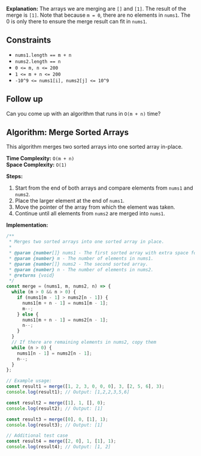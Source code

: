 **Explanation:** The arrays we are merging are `[]` and `[1]`. The result of the merge is `[1]`. Note that because `m = 0`, there are no elements in `nums1`. The 0 is only there to ensure the merge result can fit in `nums1`.

## Constraints

- `nums1.length == m + n`
- `nums2.length == n`
- `0 <= m, n <= 200`
- `1 <= m + n <= 200`
- `-10^9 <= nums1[i], nums2[j] <= 10^9`

## Follow up

Can you come up with an algorithm that runs in `O(m + n)` time?

## Algorithm: Merge Sorted Arrays

This algorithm merges two sorted arrays into one sorted array in-place.

**Time Complexity:** `O(m + n)`  
**Space Complexity:** `O(1)`

**Steps:**

1. Start from the end of both arrays and compare elements from `nums1` and `nums2`.
2. Place the larger element at the end of `nums1`.
3. Move the pointer of the array from which the element was taken.
4. Continue until all elements from `nums2` are merged into `nums1`.

**Implementation:**

```javascript
/**
 * Merges two sorted arrays into one sorted array in place.
 *
 * @param {number[]} nums1 - The first sorted array with extra space for nums2.
 * @param {number} m - The number of elements in nums1.
 * @param {number[]} nums2 - The second sorted array.
 * @param {number} n - The number of elements in nums2.
 * @returns {void}
 */
const merge = (nums1, m, nums2, n) => {
  while (m > 0 && n > 0) {
    if (nums1[m - 1] > nums2[n - 1]) {
      nums1[m + n - 1] = nums1[m - 1];
      m--;
    } else {
      nums1[m + n - 1] = nums2[n - 1];
      n--;
    }
  }
  // If there are remaining elements in nums2, copy them
  while (n > 0) {
    nums1[n - 1] = nums2[n - 1];
    n--;
  }
};

// Example usage:
const result1 = merge([1, 2, 3, 0, 0, 0], 3, [2, 5, 6], 3);
console.log(result1); // Output: [1,2,2,3,5,6]

const result2 = merge([1], 1, [], 0);
console.log(result2); // Output: [1]

const result3 = merge([0], 0, [1], 1);
console.log(result3); // Output: [1]

// Additional test case
const result4 = merge([2, 0], 1, [1], 1);
console.log(result4); // Output: [1, 2]
```
